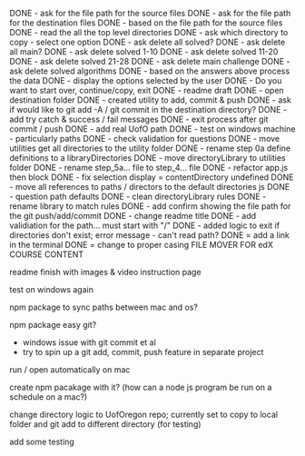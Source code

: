 DONE - ask for the file path for the source files
DONE - ask for the file path for the destination files
DONE - based on the file path for the source files
DONE - read the all the top level directories
DONE - ask which directory to copy - select one option
DONE - ask delete all solved?
DONE - ask delete all main?
DONE - ask delete solved 1-10
DONE - ask delete solved 11-20
DONE - ask delete solved 21-28
DONE - ask delete main challenge
DONE - ask delete solved algorithms
DONE - based on the answers above process the data
DONE - display the options selected by the user
DONE - Do you want to start over, continue/copy, exit
DONE - readme draft
DONE - open destination folder
DONE - created utility to add, commit & push
DONE - ask if would like to git add -A / git commit in the destination directory?
DONE - add try catch & success / fail messages
DONE - exit process after git commit / push
DONE - add real UofO path
DONE - test on windows machine - particularly paths
DONE - check validation for questions
DONE - move utilities get all directories to the utility folder
DONE - rename step 0a define definitions to a libraryDirectories
DONE - move directoryLibrary to utilities folder
DONE - rename step_5a... file to step_4... file
DONE - refactor app.js then block
DONE - fix selection display = contentDirectory undefined
DONE - move all references to paths / directors to the default directories js
DONE - question path defaults
DONE - clean directoryLibrary rules
DONE - rename library to match rules
DONE - add confirm showing the file path for the git push/add/commit
DONE - change readme title
DONE - add validiation for the path... must start with "/"
DONE - added logic to exit if directories don't exist; error message - can't read path?
DONE = add a link in the terminal
DONE = change to proper casing FILE MOVER FOR edX COURSE CONTENT

readme finish with images & video
instruction page

test on windows again

npm package to sync paths between mac and os?

npm package easy git?
  - windows issue with git commit et al
  - try to spin up a git add, commit, push feature in separate project

run / open automatically on mac

create npm pacakage with it? (how can a node js program be run on a schedule on a mac?)

change directory logic to UofOregon repo; currently set to copy to local folder and git add to different directory (for testing)

add some testing